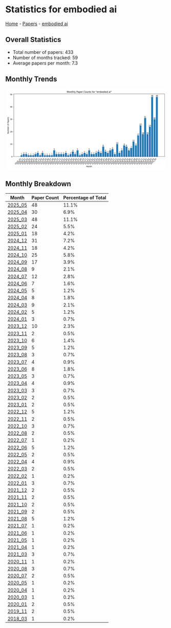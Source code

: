 # Statistics for embodied ai

[Home](https://arxcompass.github.io) - [Papers](https://arxcompass.github.io/papers) - [embodied ai](https://arxcompass.github.io/papers/embodied_ai)

## Overall Statistics

- Total number of papers: 433
- Number of months tracked: 59
- Average papers per month: 7.3

## Monthly Trends

![Monthly Paper Counts](monthly_stats.png)

## Monthly Breakdown

| Month | Paper Count | Percentage of Total |
| --- | --- | --- |
| [2025_05](./2025_05/papers_1.md) | 48 | 11.1% |
| [2025_04](./2025_04/papers_1.md) | 30 | 6.9% |
| [2025_03](./2025_03/papers_1.md) | 48 | 11.1% |
| [2025_02](./2025_02/papers_1.md) | 24 | 5.5% |
| [2025_01](./2025_01/papers_1.md) | 18 | 4.2% |
| [2024_12](./2024_12/papers_1.md) | 31 | 7.2% |
| [2024_11](./2024_11/papers_1.md) | 18 | 4.2% |
| [2024_10](./2024_10/papers_1.md) | 25 | 5.8% |
| [2024_09](./2024_09/papers_1.md) | 17 | 3.9% |
| [2024_08](./2024_08/papers_1.md) | 9 | 2.1% |
| [2024_07](./2024_07/papers_1.md) | 12 | 2.8% |
| [2024_06](./2024_06/papers_1.md) | 7 | 1.6% |
| [2024_05](./2024_05/papers_1.md) | 5 | 1.2% |
| [2024_04](./2024_04/papers_1.md) | 8 | 1.8% |
| [2024_03](./2024_03/papers_1.md) | 9 | 2.1% |
| [2024_02](./2024_02/papers_1.md) | 5 | 1.2% |
| [2024_01](./2024_01/papers_1.md) | 3 | 0.7% |
| [2023_12](./2023_12/papers_1.md) | 10 | 2.3% |
| [2023_11](./2023_11/papers_1.md) | 2 | 0.5% |
| [2023_10](./2023_10/papers_1.md) | 6 | 1.4% |
| [2023_09](./2023_09/papers_1.md) | 5 | 1.2% |
| [2023_08](./2023_08/papers_1.md) | 3 | 0.7% |
| [2023_07](./2023_07/papers_1.md) | 4 | 0.9% |
| [2023_06](./2023_06/papers_1.md) | 8 | 1.8% |
| [2023_05](./2023_05/papers_1.md) | 3 | 0.7% |
| [2023_04](./2023_04/papers_1.md) | 4 | 0.9% |
| [2023_03](./2023_03/papers_1.md) | 3 | 0.7% |
| [2023_02](./2023_02/papers_1.md) | 2 | 0.5% |
| [2023_01](./2023_01/papers_1.md) | 2 | 0.5% |
| [2022_12](./2022_12/papers_1.md) | 5 | 1.2% |
| [2022_11](./2022_11/papers_1.md) | 2 | 0.5% |
| [2022_10](./2022_10/papers_1.md) | 3 | 0.7% |
| [2022_08](./2022_08/papers_1.md) | 2 | 0.5% |
| [2022_07](./2022_07/papers_1.md) | 1 | 0.2% |
| [2022_06](./2022_06/papers_1.md) | 5 | 1.2% |
| [2022_05](./2022_05/papers_1.md) | 2 | 0.5% |
| [2022_04](./2022_04/papers_1.md) | 4 | 0.9% |
| [2022_03](./2022_03/papers_1.md) | 2 | 0.5% |
| [2022_02](./2022_02/papers_1.md) | 1 | 0.2% |
| [2022_01](./2022_01/papers_1.md) | 3 | 0.7% |
| [2021_12](./2021_12/papers_1.md) | 2 | 0.5% |
| [2021_11](./2021_11/papers_1.md) | 2 | 0.5% |
| [2021_10](./2021_10/papers_1.md) | 2 | 0.5% |
| [2021_09](./2021_09/papers_1.md) | 2 | 0.5% |
| [2021_08](./2021_08/papers_1.md) | 5 | 1.2% |
| [2021_07](./2021_07/papers_1.md) | 1 | 0.2% |
| [2021_06](./2021_06/papers_1.md) | 1 | 0.2% |
| [2021_05](./2021_05/papers_1.md) | 1 | 0.2% |
| [2021_04](./2021_04/papers_1.md) | 1 | 0.2% |
| [2021_03](./2021_03/papers_1.md) | 3 | 0.7% |
| [2020_11](./2020_11/papers_1.md) | 1 | 0.2% |
| [2020_08](./2020_08/papers_1.md) | 3 | 0.7% |
| [2020_07](./2020_07/papers_1.md) | 2 | 0.5% |
| [2020_05](./2020_05/papers_1.md) | 1 | 0.2% |
| [2020_04](./2020_04/papers_1.md) | 1 | 0.2% |
| [2020_03](./2020_03/papers_1.md) | 1 | 0.2% |
| [2020_01](./2020_01/papers_1.md) | 2 | 0.5% |
| [2019_11](./2019_11/papers_1.md) | 2 | 0.5% |
| [2018_03](./2018_03/papers_1.md) | 1 | 0.2% |

